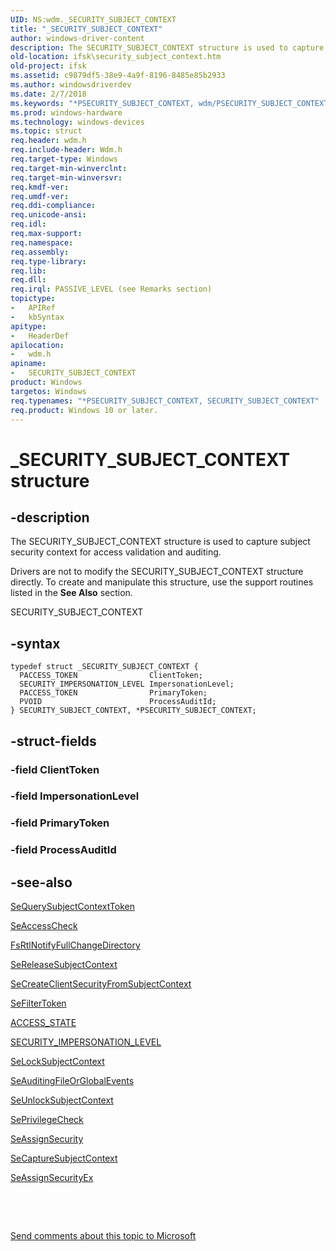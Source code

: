 ```yaml
---
UID: NS:wdm._SECURITY_SUBJECT_CONTEXT
title: "_SECURITY_SUBJECT_CONTEXT"
author: windows-driver-content
description: The SECURITY_SUBJECT_CONTEXT structure is used to capture subject security context for access validation and auditing.
old-location: ifsk\security_subject_context.htm
old-project: ifsk
ms.assetid: c9879df5-38e9-4a9f-8196-8485e85b2933
ms.author: windowsdriverdev
ms.date: 2/7/2018
ms.keywords: "*PSECURITY_SUBJECT_CONTEXT, wdm/PSECURITY_SUBJECT_CONTEXT, _SECURITY_SUBJECT_CONTEXT, PSECURITY_SUBJECT_CONTEXT, wdm/SECURITY_SUBJECT_CONTEXT, ifsk.security_subject_context, securitystructures_e91a762f-82dc-4319-a479-8de15bce2bfd.xml, SECURITY_SUBJECT_CONTEXT, SECURITY_SUBJECT_CONTEXT structure [Installable File System Drivers], PSECURITY_SUBJECT_CONTEXT structure pointer [Installable File System Drivers]"
ms.prod: windows-hardware
ms.technology: windows-devices
ms.topic: struct
req.header: wdm.h
req.include-header: Wdm.h
req.target-type: Windows
req.target-min-winverclnt: 
req.target-min-winversvr: 
req.kmdf-ver: 
req.umdf-ver: 
req.ddi-compliance: 
req.unicode-ansi: 
req.idl: 
req.max-support: 
req.namespace: 
req.assembly: 
req.type-library: 
req.lib: 
req.dll: 
req.irql: PASSIVE_LEVEL (see Remarks section)
topictype:
-	APIRef
-	kbSyntax
apitype:
-	HeaderDef
apilocation:
-	wdm.h
apiname:
-	SECURITY_SUBJECT_CONTEXT
product: Windows
targetos: Windows
req.typenames: "*PSECURITY_SUBJECT_CONTEXT, SECURITY_SUBJECT_CONTEXT"
req.product: Windows 10 or later.
---
```


# _SECURITY_SUBJECT_CONTEXT structure


## -description


The SECURITY_SUBJECT_CONTEXT structure is used to capture subject security context for access validation and auditing.

Drivers are not to modify the SECURITY_SUBJECT_CONTEXT structure directly. To create and manipulate this structure, use the support routines listed in the <b>See Also</b> section. 

SECURITY_SUBJECT_CONTEXT


## -syntax


````
typedef struct _SECURITY_SUBJECT_CONTEXT {
  PACCESS_TOKEN                ClientToken;
  SECURITY_IMPERSONATION_LEVEL ImpersonationLevel;
  PACCESS_TOKEN                PrimaryToken;
  PVOID                        ProcessAuditId;
} SECURITY_SUBJECT_CONTEXT, *PSECURITY_SUBJECT_CONTEXT;
````


## -struct-fields




### -field ClientToken


### -field ImpersonationLevel


### -field PrimaryToken


### -field ProcessAuditId


## -see-also

<a href="..\ntifs\nf-ntifs-sequerysubjectcontexttoken.md">SeQuerySubjectContextToken</a>



<a href="..\wdm\nf-wdm-seaccesscheck.md">SeAccessCheck</a>



<a href="..\rxprocs\nf-rxprocs-fsrtlnotifyfullchangedirectory.md">FsRtlNotifyFullChangeDirectory</a>



<a href="..\ntifs\nf-ntifs-sereleasesubjectcontext.md">SeReleaseSubjectContext</a>



<a href="..\ntifs\nf-ntifs-secreateclientsecurityfromsubjectcontext.md">SeCreateClientSecurityFromSubjectContext</a>



<a href="..\ntifs\nf-ntifs-sefiltertoken.md">SeFilterToken</a>



<a href="..\wdm\ns-wdm-_access_state.md">ACCESS_STATE</a>



<a href="..\wudfddi\ne-wudfddi-_security_impersonation_level.md">SECURITY_IMPERSONATION_LEVEL</a>



<a href="..\ntifs\nf-ntifs-selocksubjectcontext.md">SeLockSubjectContext</a>



<a href="..\ntifs\nf-ntifs-seauditingfileorglobalevents.md">SeAuditingFileOrGlobalEvents</a>



<a href="..\ntifs\nf-ntifs-seunlocksubjectcontext.md">SeUnlockSubjectContext</a>



<a href="..\ntifs\nf-ntifs-seprivilegecheck.md">SePrivilegeCheck</a>



<a href="..\wdm\nf-wdm-seassignsecurity.md">SeAssignSecurity</a>



<a href="..\ntifs\nf-ntifs-secapturesubjectcontext.md">SeCaptureSubjectContext</a>



<a href="..\wdm\nf-wdm-seassignsecurityex.md">SeAssignSecurityEx</a>



 

 

<a href="mailto:wsddocfb@microsoft.com?subject=Documentation%20feedback [ifsk\ifsk]:%20SECURITY_SUBJECT_CONTEXT structure%20 RELEASE:%20(2/7/2018)&amp;body=%0A%0APRIVACY STATEMENT%0A%0AWe use your feedback to improve the documentation. We don't use your email address for any other purpose, and we'll remove your email address from our system after the issue that you're reporting is fixed. While we're working to fix this issue, we might send you an email message to ask for more info. Later, we might also send you an email message to let you know that we've addressed your feedback.%0A%0AFor more info about Microsoft's privacy policy, see http://privacy.microsoft.com/en-us/default.aspx." title="Send comments about this topic to Microsoft">Send comments about this topic to Microsoft</a>

